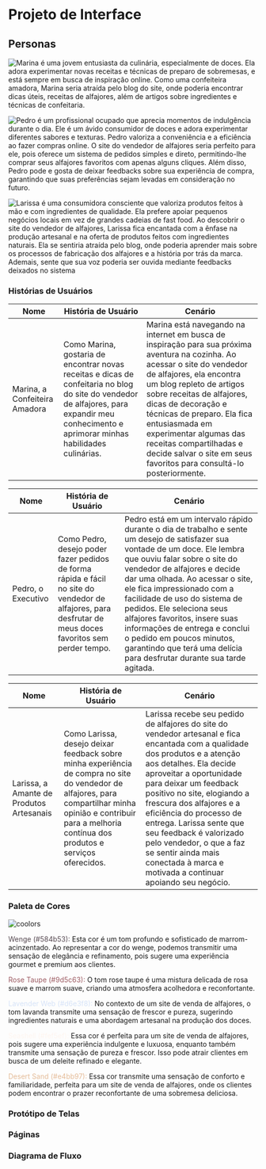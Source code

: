 
# Projeto de Interface

## Personas
![Marina é uma jovem entusiasta da culinária, especialmente de doces. Ela adora experimentar novas receitas e técnicas de preparo de sobremesas, e está sempre em busca de inspiração online. Como uma confeiteira amadora, Marina seria atraída pelo blog do site, onde poderia encontrar dicas úteis, receitas de alfajores, além de artigos sobre ingredientes e técnicas de confeitaria.](https://github.com/ICEI-PUC-Minas-PMV-ADS/pmv-ads-2024-1-e5-proj-empext-t4-pmv-ads-2024-1-e5-golosina-imports/assets/81396458/3e9721a5-4b82-491e-8366-01fe499d12f1)

![Pedro é um profissional ocupado que aprecia momentos de indulgência durante o dia. Ele é um ávido consumidor de doces e adora experimentar diferentes sabores e texturas. Pedro valoriza a conveniência e a eficiência ao fazer compras online. O site do vendedor de alfajores seria perfeito para ele, pois oferece um sistema de pedidos simples e direto, permitindo-lhe comprar seus alfajores favoritos com apenas alguns cliques. Além disso, Pedro pode e gosta de deixar feedbacks sobre sua experiência de compra, garantindo que suas preferências sejam levadas em consideração no futuro.
](https://github.com/ICEI-PUC-Minas-PMV-ADS/pmv-ads-2024-1-e5-proj-empext-t4-pmv-ads-2024-1-e5-golosina-imports/assets/81396458/ff323208-76fc-4a35-a0d2-8f92d993a3e3)

![Larissa é uma consumidora consciente que valoriza produtos feitos à mão e com ingredientes de qualidade. Ela prefere apoiar pequenos negócios locais em vez de grandes cadeias de fast food. Ao descobrir o site do vendedor de alfajores, Larissa fica encantada com a ênfase na produção artesanal e na oferta de produtos feitos com ingredientes naturais. Ela se sentiria atraída pelo blog, onde poderia aprender mais sobre os processos de fabricação dos alfajores e a história por trás da marca. Ademais, sente que sua voz poderia ser ouvida mediante feedbacks deixados no sistema](https://github.com/ICEI-PUC-Minas-PMV-ADS/pmv-ads-2024-1-e5-proj-empext-t4-pmv-ads-2024-1-e5-golosina-imports/assets/81396458/b98560b7-981e-4ef2-930d-bbe8ffaf33fc)


### Histórias de Usuários

| Nome | História de Usuário | Cenário  |
|------|---------------------|----------|
| Marina, a Confeiteira Amadora | Como Marina, gostaria de encontrar novas receitas e dicas de confeitaria no blog do site do vendedor de alfajores, para expandir meu conhecimento e aprimorar minhas habilidades culinárias. | Marina está navegando na internet em busca de inspiração para sua próxima aventura na cozinha. Ao acessar o site do vendedor de alfajores, ela encontra um blog repleto de artigos sobre receitas de alfajores, dicas de decoração e técnicas de preparo. Ela fica entusiasmada em experimentar algumas das receitas compartilhadas e decide salvar o site em seus favoritos para consultá-lo posteriormente. |

| Nome | História de Usuário | Cenário  |
|------|---------------------|----------|
| Pedro, o Executivo      | Como Pedro, desejo poder fazer pedidos de forma rápida e fácil no site do vendedor de alfajores, para desfrutar de meus doces favoritos sem perder tempo. | Pedro está em um intervalo rápido durante o dia de trabalho e sente um desejo de satisfazer sua vontade de um doce. Ele lembra que ouviu falar sobre o site do vendedor de alfajores e decide dar uma olhada. Ao acessar o site, ele fica impressionado com a facilidade de uso do sistema de pedidos. Ele seleciona seus alfajores favoritos, insere suas informações de entrega e conclui o pedido em poucos minutos, garantindo que terá uma delícia para desfrutar durante sua tarde agitada. |

| Nome | História de Usuário | Cenário  |
|------|---------------------|----------|
| Larissa, a Amante de Produtos Artesanais | Como Larissa, desejo deixar feedback sobre minha experiência de compra no site do vendedor de alfajores, para compartilhar minha opinião e contribuir para a melhoria contínua dos produtos e serviços oferecidos. | Larissa recebe seu pedido de alfajores do site do vendedor artesanal e fica encantada com a qualidade dos produtos e a atenção aos detalhes. Ela decide aproveitar a oportunidade para deixar um feedback positivo no site, elogiando a frescura dos alfajores e a eficiência do processo de entrega. Larissa sente que seu feedback é valorizado pelo vendedor, o que a faz se sentir ainda mais conectada à marca e motivada a continuar apoiando seu negócio. |

### Paleta de Cores

![coolors](https://github.com/ICEI-PUC-Minas-PMV-ADS/pmv-ads-2024-1-e5-proj-empext-t4-pmv-ads-2024-1-e5-golosina-imports/assets/81396458/ee9cacb6-b6f6-4ac1-8d37-6925173b224b)

<span style="color:#584b53">Wenge (#584b53):</span> Esta cor é um tom profundo e sofisticado de marrom-acinzentado. Ao representar a cor do wenge, podemos transmitir uma sensação de elegância e refinamento, pois sugere uma experiência gourmet e premium aos clientes.

<span style="color:#9d5c63">Rose Taupe (#9d5c63):</span> O tom rose taupe é uma mistura delicada de rosa suave e marrom suave, criando uma atmosfera acolhedora e reconfortante.

<span style="color:#d6e3f8">Lavender Web (#d6e3f8):</span> No contexto de um site de venda de alfajores, o tom lavanda transmite uma sensação de frescor e pureza, sugerindo ingredientes naturais e uma abordagem artesanal na produção dos doces.

<span style="color:#fef5ef">Seashell (#fef5ef):</span> Essa cor é perfeita para um site de venda de alfajores, pois sugere uma experiência indulgente e luxuosa, enquanto também transmite uma sensação de pureza e frescor. Isso pode atrair clientes em busca de um deleite refinado e elegante.

<span style="color:#e4bb97">Desert Sand (#e4bb97):</span> Essa cor transmite uma sensação de conforto e familiaridade, perfeita para um site de venda de alfajores, onde os clientes podem encontrar o prazer reconfortante de uma sobremesa deliciosa.


### Protótipo de Telas

### Páginas

### Diagrama de Fluxo

